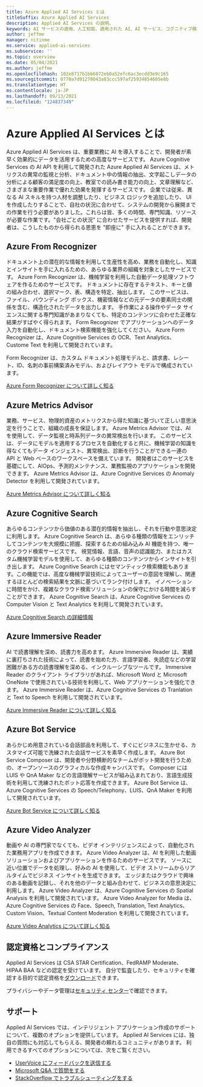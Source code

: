 ```yaml
---
title: Azure Applied AI Services とは
titleSuffix: Azure Applied AI Services
description: Applied AI Services の説明。
keywords: AI サービスの適用、人工知能、適用された AI、AI サービス、コグニティブ検索、適用された AI 機能
author: jeffme
manager: nitinme
ms.service: applied-ai-services
ms.subservice: ''
ms.topic: overview
ms.date: 05/04/2021
ms.author: jeffme
ms.openlocfilehash: 102e8717b1bb6072eb0a52efc6ac3ecdd3e9c165
ms.sourcegitcommit: 0770a7d91278043a83ccc597af25934854605e8b
ms.translationtype: HT
ms.contentlocale: ja-JP
ms.lasthandoff: 09/13/2021
ms.locfileid: "124837349"
---
```

# <a name="what-are-azure-applied-ai-services"></a>Azure Applied AI Services とは

Azure Applied AI Services は、重要業務に AI を導入することで、開発者が素早く効果的にデータを活用するための高度なサービスです。  Azure Cognitive Services の AI API を利用して開発された Azure Applied AI Services は、メトリクスの異常の監視と分析、ドキュメント中の情報の抽出、文字起こしデータの分析による顧客の満足度の向上、教室での読み書き能力の向上、文章理解など、さまざまな重要作業で優れた効果を発揮するサービスです。 企業では従来、異なる AI スキルを持つ人材を調整したり、ビジネス ロジックを追加したり、 UI を作成したりすることで、自社の状況に合わせて、システムの開発から展開までの作業を行う必要がありました。これらは皆、多くの時間、専門知識、リソースが必要な作業です。"会社ごとの状況" に合わせたサービスを提供すれば、開発者は、こうしたものから得られる恩恵を "即座に" 手に入れることができます。

## <a name="azure-form-recognizer"></a>Azure From Recognizer

ドキュメント上の潜在的な情報を利用して生産性を高め、業務を自動化し、知識とインサイトを手に入れるための、あらゆる業界の組織を対象としたサービスです。  Azure Form Recognizer は、機械学習を利用した自動データ処理ソフトウェアを作るためのサービスです。 ドキュメントに存在するテキスト、キーと値の組み合わせ、選択マーク、表、構造を特定、抽出します。 このサービスは、ファイル、バウンディング ボックス、機密情報などの元データの要素同士の関係を含む、構造化されたデータを出力します。 手作業による操作やデータ サイエンスに関する専門知識があまりなくても、特定のコンテンツに合わせた正確な結果がすばやく得られます。 Form Recognizer でアプリケーションへのデータ入力を自動化し、ドキュメント検索機能を強化してください。  Azure Form Recognizer は、Azure Cognitive Services の OCR、Text Analytics、Custome Text を利用して開発されています。

Form Recognizer は、カスタム ドキュメント処理モデルと、請求書、レシート、ID、名刺の事前構築済みモデル、およびレイアウト モデルで構成されています。 

[Azure Form Recognizer について詳しく知る](./form-recognizer/index.yml)

## <a name="azure-metrics-advisor"></a>Azure Metrics Advisor

業務、サービス、物理的資産のメトリクスから得た知識に基づいて正しい意思決定を行うことで、組織の成長を保証します。  Azure Metrics Advisor では、AI を使用して、データ監視と時系列データの異常検出を行います。 このサービスは、データにモデルを適用するプロセスを自動化すると共に、機械学習の知識を得なくてもデータ インジェスト、異常検出、診断を行うことができる一連の API と Web ベースのワークスペースを備えています。 開発者はこのサービスを基礎にして、AIOps、予測的メンテナンス、業務監視のアプリケーションを開発できます。  Azure Metrics Advisor は、Azure Cognitive Services の Anomaly Detector を利用して開発されています。

[Azure Metrics Advisor について詳しく知る](./metrics-advisor/index.yml)

## <a name="azure-cognitive-search"></a>Azure Cognitive Search

あらゆるコンテンツから価値のある潜在的情報を抽出し、それを行動や意思決定に利用します。  Azure Cognitive Search は、あらゆる種類の情報をエンリッチしてコンテンツを大規模に把握、探索するための組み込み AI 機能を持つ、唯一のクラウド検索サービスです。 視覚情報、言語、音声の認識能力、またはカスタム機械学習モデルを使用して、あらゆる種類のコンテンツからインサイトを引き出します。 Azure Cognitive Search にはセマンティック検索機能もあります。この機能では、高度な機械学習技術によってユーザーの意図を理解し、関連するほとんどの検索結果を文脈に基づいてランク付けします。 イノベーションに時間をかけ、複雑なクラウド検索ソリューションの保守にかける時間を減らすことができます。  Azure Cognitive Search は、Azure Cognitive Services の Computer Vision と Text Analytics を利用して開発されています。

[Azure Cognitive Search の詳細情報](../search/index.yml)

## <a name="azure-immersive-reader"></a>Azure Immersive Reader

AI で読書理解を深め、読書力を高めます。 Azure Immersive Reader は、実績に裏打ちされた技術によって、読書を始めた方、言語学習者、失読症などの学習困難がある方の読書理解を深める、インクルーシブなツールです。 Immersive Reader のクライアント ライブラリがあれば、Microsoft Word と Microsoft OneNote で使用されている技術を利用して、Web アプリケーションを強化できます。 Azure Immersive Reader は、Azure Cognitive Services の Tranlation と Text to Speech を利用して開発されています。

[Azure Immersive Reader について詳しく知る](./immersive-reader/index.yml)

## <a name="azure-bot-service"></a>Azure Bot Service

あらかじめ用意されている会話部品を利用して、すぐにビジネスに生かせる、カスタマイズ可能で洗練された会話サービスを素早く作成します。  Azure Bot Service Composer は、開発者や分野横断的なチームがボット開発を行うための、オープンソースのグラフィカルな作成キャンバスです。 Composer には LUIS や QnA Maker などの言語理解サービスが組み込まれており、言語生成技術を利用して洗練されたボット応答を作成できます。 Azure Bot Service は、Azure Cognitive Services の Speech/Telephony、LUIS、QnA Maker を利用して開発されています。

[Azure Bot Service について詳しく知る](/composer/)

## <a name="azure-video-analyzer"></a>Azure Video Analyzer 

動画や AI の専門家でなくても、ビデオ インテリジェンスによって、自動化された業務用アプリを作成できます。  Azure Video Analyzer は、AI を利用した動画ソリューションおよびアプリケーションを作るためのサービスです。 ソースに近い位置でデータを処理し、好みの AI を使用して、ビデオ ストリームからリアルタイムでビジネス インサイトを生成できます。 エッジまたはクラウドで興味のある動画を記録し、それを他のデータと組み合わせて、ビジネスの意思決定に利用します。  Azure Video Analyzer は、Azure Cognitive Services の Spatial Analysis を利用して開発されています。  Azure Video Analyzer for Media は、Azure Cognitive Services の Face、Speech, Translation, Text Analytics、Custom Vision、Textual Content Moderation を利用して開発されています。  

[Azure Video Analytics について詳しく知る](../azure-video-analyzer/index.yml)

## <a name="certifications-and-compliance"></a>認定資格とコンプライアンス

Applied AI Services は CSA STAR Certification、FedRAMP Moderate、HIPAA BAA などの認定を受けています。 自分で監査したり、セキュリティを確認する目的で認定資格を[ダウンロード](/samples/browse/?redirectedfrom=TechNet-Gallery "download")できます。

プライバシーやデータ管理は[セキュリティ センター](https://servicetrust.microsoft.com/ "トラスト センター")で確認できます。

## <a name="support"></a>サポート

Applied AI Services では、インテリジェント アプリケーション作成のサポートについて、複数のオプションを提供しています。 Applied AI Services には、独自の質問にも対応してもらえる、開発者の頼れるコミュニティがあります。 利用できるすべてのオプションについては、次をご覧ください。

- [UserVoice にフィードバックを送信する](https://aka.ms/AppliedAIUserVoice)
- [Microsoft Q&A で質問をする](/answers/topics/azure-applied-ai-services.html)
- [StackOverflow でトラブルシューティングをする](https://aka.ms/AppliedAIStackOverflow)